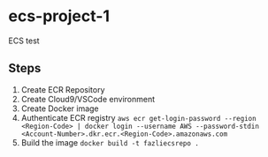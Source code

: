 # ecs-project-1

ECS test

## Steps

1. Create ECR Repository
2. Create Cloud9/VSCode environment
3. Create Docker image
4. Authenticate ECR registry
    `aws ecr get-login-password --region <Region-Code> | docker login --username AWS --password-stdin <Account-Number>.dkr.ecr.<Region-Code>.amazonaws.com`
5. Build the image
    `docker build -t fazliecsrepo .`
